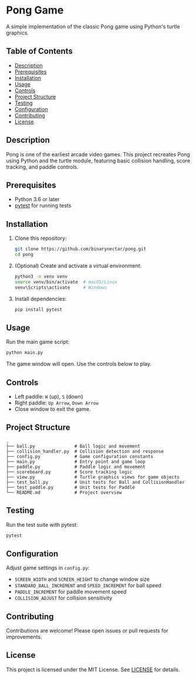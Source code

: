 # Pong Game

A simple implementation of the classic Pong game using Python's turtle graphics.

## Table of Contents

* [Description](#description)
* [Prerequisites](#prerequisites)
* [Installation](#installation)
* [Usage](#usage)
* [Controls](#controls)
* [Project Structure](#project-structure)
* [Testing](#testing)
* [Configuration](#configuration)
* [Contributing](#contributing)
* [License](#license)

## Description

Pong is one of the earliest arcade video games. This project recreates Pong using Python and the turtle module, featuring basic collision handling, score tracking, and paddle controls.

## Prerequisites

* Python 3.6 or later
* [pytest](https://pypi.org/project/pytest/) for running tests

## Installation

1. Clone this repository:

   ```bash
   git clone https://github.com/binarynectar/pong.git
   cd pong
   ```
2. (Optional) Create and activate a virtual environment:

   ```bash
   python3 -m venv venv
   source venv/bin/activate  # macOS/Linux
   venv\Scripts\activate     # Windows
   ```
3. Install dependencies:

   ```bash
   pip install pytest
   ```

## Usage

Run the main game script:

```bash
python main.py
```

The game window will open. Use the controls below to play.

## Controls

* Left paddle: `W` (up), `S` (down)
* Right paddle: `Up Arrow`, `Down Arrow`
* Close window to exit the game.

## Project Structure

```
.
├── ball.py               # Ball logic and movement
├── collision_handler.py  # Collision detection and response
├── config.py             # Game configuration constants
├── main.py               # Entry point and game loop
├── paddle.py             # Paddle logic and movement
├── scoreboard.py         # Score tracking logic
├── view.py               # Turtle graphics views for game objects
├── test_ball.py          # Unit tests for Ball and CollisionHandler
├── test_paddle.py        # Unit tests for Paddle
└── README.md             # Project overview
```

## Testing

Run the test suite with pytest:

```bash
pytest
```

## Configuration

Adjust game settings in `config.py`:

* `SCREEN_WIDTH` and `SCREEN_HEIGHT` to change window size
* `STANDARD_BALL_INCREMENT` and `SPEED_INCREMENT` for ball speed
* `PADDLE_INCREMENT` for paddle movement speed
* `COLLISION_ADJUST` for collision sensitivity

## Contributing

Contributions are welcome! Please open issues or pull requests for improvements.

## License

This project is licensed under the MIT License. See [LICENSE](LICENSE) for details.
